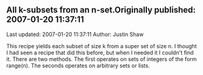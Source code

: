 ## All k-subsets from an n-set.Originally published: 2007-01-20 11:37:11 
Last updated: 2007-01-20 11:37:11 
Author: Justin Shaw 
 
This recipe yields each subset of size k from a super set of size n.  I thought I had seen a recipe that did this before, but when I needed it I couldn't find it.  There are two methods.  The first operates on sets of integers of the form range(n).  The seconds operates on arbitrary sets or lists.